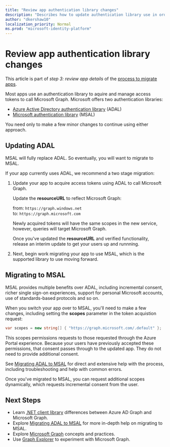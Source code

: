 ```yaml
---
title: "Review app authentication library changes"
description: "Describes how to update authentication library use in order to migrate an app from Azure Active Directory (Azure AD) API apps to Microsoft Graph API."
author: "dkershaw10"
localization_priority: Normal
ms.prod: "microsoft-identity-platform"
---
```


# Review app authentication library changes

This article is part of *step 3: review app details* of the [process to migrate apps](migrate-azure-ad-graph-planning-checklist.md).

Most apps use an authentication library to aquire and manage access tokens to call Microsoft Graph.  Microsoft offers two authentication libraries:

- [Azure Active Directory authentication library](https://docs.microsoft.com/azure/active-directory/develop/active-directory-authentication-libraries) (ADAL)
- [Microsoft authentication library](https://docs.microsoft.com/azure/active-directory/develop/reference-v2-libraries) (MSAL)

You need only to make a few minor changes to continue using either approach.

## Updating ADAL

MSAL will fully replace ADAL.  So eventually, you will want to migrate to MSAL.

If your app currently uses ADAL, we recommend a two stage migration:

1. Update your app to acquire access tokens using ADAL to call Microsoft Graph.

    Update the **resourceURL** to reflect Microsoft Graph:

    from: `https://graph.windows.net`  
    to:  `https://graph.microsoft.com`

    Newly acquired tokens will have the same scopes in the new service, however, queries will target Microsoft Graph.  

    Once you've updated the **resourceURL** and verified functionality, release an interim update to get your users up and runnning.

2.  Next, begin work migrating your app to use MSAL, which is the supported library to use moving forward.

## Migrating to MSAL

MSAL provides multiple benefits over ADAL, including incremental consent, richer single sign-on experiences, support for personal Microsoft accounts, use of standards-based protocols and so on.  

When you switch your app over to MSAL, you'll need to make a few changes, including setting the **scopes** parameter in the token acquistion request:

``` csharp
var scopes = new string[] { "https://graph.microsoft.com/.default" };
```

This scopes permissions requests to those requested through the Azure Portal experience.  Because your users have previously accepted these permissions, that consent passes through to the updated app.  They do not need to provide additional consent.

See [Migrating ADAL to MSAL](https://aka.ms/adal-net-to-msal-net) for direct and extensive help with the process, including troubleshooting and help with common errors.

Once you've migrated to MSAL, you can request additional scopes dynamically, which requests incremental consent from the user.  

## Next Steps

- Learn [.NET client library](migrate-azure-ad-graph-client-libraries.md) differences between Azure AD Graph and Microsoft Graph.
- Explore [Migrating ADAL to MSAL](https://aka.ms/adal-net-to-msal-net) for more in-depth help on migrating to MSAL.
- Explore [Microsoft Graph](/graph/overview) concepts and practices.
- Use [Graph Explorer](https://aka.ms/ge) to experiment with Microsoft Graph.
